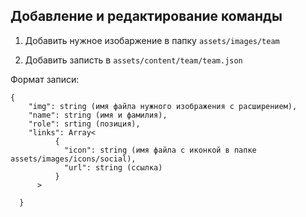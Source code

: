 ## Добавление и редактирование команды

1. Добавить нужное изобаржение в папку
   ```assets/images/team```

2. Добавить записть в ```assets/content/team/team.json```

Формат записи:
```
{
    "img": string (имя файла нужного изображения с расширением),
    "name": string (имя и фамилия),
    "role": srting (позиция),
    "links": Array<
          {
            "icon": string (имя файла с иконкой в папке assets/images/icons/social),
            "url": string (ссылка)
          }
      >
    
  }
```


